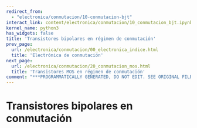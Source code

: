 ```yaml
---
redirect_from:
  - "electronica/conmutacion/10-conmutacion-bjt"
interact_link: content/electronica/conmutacion/10_conmutacion_bjt.ipynb
kernel_name: python3
has_widgets: false
title: 'Transistores bipolares en régimen de conmutación'
prev_page:
  url: /electronica/conmutacion/00_electronica_indice.html
  title: 'Electrónica de conmutación'
next_page:
  url: /electronica/conmutacion/20_conmutacion_mos.html
  title: 'Transistores MOS en régimen de conmutación'
comment: "***PROGRAMMATICALLY GENERATED, DO NOT EDIT. SEE ORIGINAL FILES IN /content***"
---
```

# **Transistores bipolares en conmutación**

